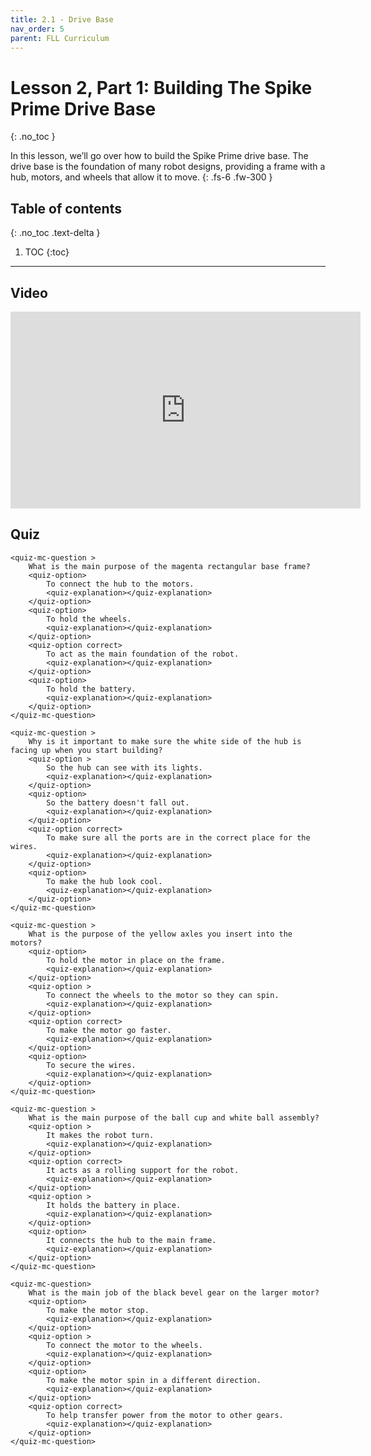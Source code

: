 ```yaml
---
title: 2.1 - Drive Base
nav_order: 5
parent: FLL Curriculum
---
```


# Lesson 2, Part 1: Building The Spike Prime Drive Base
{: .no_toc }

In this lesson, we’ll go over how to build the Spike Prime drive base. The drive base is the foundation of many robot designs, providing a frame with a hub, motors, and wheels that allow it to move.
{: .fs-6 .fw-300 }

## Table of contents
{: .no_toc .text-delta }

1. TOC 
{:toc}

---

## Video
<iframe width="560" height="315" src="https://www.youtube.com/embed/ErDj8myI_Tg?si=s1CXRpumwxveoNae" title="YouTube video player" frameborder="0" allow="accelerometer; autoplay; clipboard-write; encrypted-media; gyroscope; picture-in-picture; web-share" referrerpolicy="strict-origin-when-cross-origin" allowfullscreen></iframe>


## Quiz
<content-quiz>

    <quiz-mc-question >
        What is the main purpose of the magenta rectangular base frame?
        <quiz-option>
            To connect the hub to the motors.
            <quiz-explanation></quiz-explanation>
        </quiz-option>
        <quiz-option>
            To hold the wheels.
            <quiz-explanation></quiz-explanation>
        </quiz-option>
        <quiz-option correct>
            To act as the main foundation of the robot.
            <quiz-explanation></quiz-explanation>
        </quiz-option>
        <quiz-option>
            To hold the battery.
            <quiz-explanation></quiz-explanation>
        </quiz-option>
    </quiz-mc-question>

    <quiz-mc-question >
        Why is it important to make sure the white side of the hub is facing up when you start building?
        <quiz-option >
            So the hub can see with its lights.
            <quiz-explanation></quiz-explanation>
        </quiz-option>
        <quiz-option>
            So the battery doesn't fall out.
            <quiz-explanation></quiz-explanation>
        </quiz-option>
        <quiz-option correct>
            To make sure all the ports are in the correct place for the wires.
            <quiz-explanation></quiz-explanation>
        </quiz-option>
        <quiz-option>
            To make the hub look cool.
            <quiz-explanation></quiz-explanation>
        </quiz-option>
    </quiz-mc-question>

    <quiz-mc-question >
        What is the purpose of the yellow axles you insert into the motors?
        <quiz-option>
            To hold the motor in place on the frame.
            <quiz-explanation></quiz-explanation>
        </quiz-option>
        <quiz-option >
            To connect the wheels to the motor so they can spin.
            <quiz-explanation></quiz-explanation>
        </quiz-option>
        <quiz-option correct>
            To make the motor go faster.
            <quiz-explanation></quiz-explanation>
        </quiz-option>
        <quiz-option>
            To secure the wires.
            <quiz-explanation></quiz-explanation>
        </quiz-option>
    </quiz-mc-question>

    <quiz-mc-question >
        What is the main purpose of the ball cup and white ball assembly?
        <quiz-option >
            It makes the robot turn.
            <quiz-explanation></quiz-explanation>
        </quiz-option>
        <quiz-option correct> 
            It acts as a rolling support for the robot.
            <quiz-explanation></quiz-explanation>
        </quiz-option>
        <quiz-option >
            It holds the battery in place.
            <quiz-explanation></quiz-explanation>
        </quiz-option>
        <quiz-option>
            It connects the hub to the main frame.
            <quiz-explanation></quiz-explanation>
        </quiz-option>
    </quiz-mc-question>

    <quiz-mc-question>
        What is the main job of the black bevel gear on the larger motor?
        <quiz-option>
            To make the motor stop.
            <quiz-explanation></quiz-explanation>
        </quiz-option>
        <quiz-option >
            To connect the motor to the wheels.
            <quiz-explanation></quiz-explanation>
        </quiz-option>
        <quiz-option>
            To make the motor spin in a different direction.
            <quiz-explanation></quiz-explanation>
        </quiz-option>
        <quiz-option correct>
            To help transfer power from the motor to other gears.
            <quiz-explanation></quiz-explanation>
        </quiz-option>
    </quiz-mc-question>
</content-quiz>